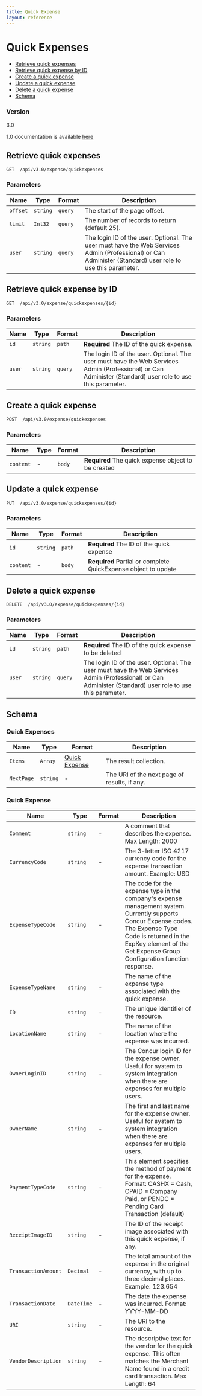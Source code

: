 ```yaml
---
title: Quick Expense 
layout: reference
---
```



# Quick Expenses

* [Retrieve quick expenses](#get)
* [Retrieve quick expense by ID](#getID)
* [Create a quick expense](#post)
* [Update a quick expense](#put)
* [Delete a quick expense](#delete)
* [Schema](#schema)

### Version
3.0

1.0 documentation is available [here](/api-reference-deprecated/version-one/quick-expense/index.html)

## <a name="get"></a>Retrieve quick expenses

    GET  /api/v3.0/expense/quickexpenses

        
### Parameters

Name | Type | Format | Description
-----|------|--------|------------			
`offset`	|	`string`	|	`query`	|	The start of the page offset.
`limit`	|	`Int32`	|	`query`	|	The number of records to return (default 25).
`user`	|	`string`	|	`query`	|	The login ID of the user. Optional. The user must have the Web Services Admin (Professional) or Can Administer (Standard) user role to use this parameter.



## <a name="getID"></a>Retrieve quick expense by ID

    GET  /api/v3.0/expense/quickexpenses/{id}


### Parameters

Name | Type | Format | Description
-----|------|--------|------------
`id`	|	`string`	|	`path`	|	**Required** The ID of the quick expense.
`user`	|	`string`	|	`query`	|	The login ID of the user. Optional. The user must have the Web Services Admin (Professional) or Can Administer (Standard) user role to use this parameter.


## <a name="post"></a>Create a quick expense

    POST  /api/v3.0/expense/quickexpenses


### Parameters

Name | Type | Format | Description
-----|------|--------|------------
`content`	|	-	|	`body`	|	**Required** The quick expense object to be created


## <a name="put"></a>Update a quick expense

    PUT  /api/v3.0/expense/quickexpenses/{id}


### Parameters

Name | Type | Format | Description
-----|------|--------|------------
`id`	|	`string`	|	`path`	|	**Required** The ID of the quick expense
`content`	|	-	|	`body`	|	**Required** Partial or complete QuickExpense object to update


## <a name="delete"></a>Delete a quick expense

    DELETE  /api/v3.0/expense/quickexpenses/{id}


### Parameters

Name | Type | Format | Description
-----|------|--------|------------
`id`	|	`string`	|	`path`	|	**Required** The ID of the quick expense to be deleted
`user`	|	`string`	|	`query`	|	The login ID of the user. Optional. The user must have the Web Services Admin (Professional) or Can Administer (Standard) user role to use this parameter.



## <a name="schema"></a>Schema


### Quick Expenses

Name | Type | Format | Description
-----|------|--------|------------
`Items`	|	`Array`	|	[Quick Expense](#quickexpense)	|	The result collection.
`NextPage`	|	`string`	|	-	|	The URI of the next page of results, if any.


### <a name="quickexpense"></a>Quick Expense

Name | Type | Format | Description
-----|------|--------|------------
`Comment`	|	`string`	|	-	|	A comment that describes the expense. Max Length: 2000
`CurrencyCode`	|	`string`	|	-	|	The 3-letter ISO 4217 currency code for the expense transaction amount. Example: USD
`ExpenseTypeCode`	|	`string`	|	-	|	The code for the expense type in the company's expense management system. Currently supports Concur Expense codes. The Expense Type Code is returned in the ExpKey element of the Get Expense Group Configuration function response.
`ExpenseTypeName`	|	`string`	|	-	|	The name of the expense type associated with the quick expense.
`ID`	|	`string`	|	-	|	The unique identifier of the resource.
`LocationName`	|	`string`	|	-	|	The name of the location where the expense was incurred.
`OwnerLoginID`	|	`string`	|	-	|	The Concur login ID for the expense owner. Useful for system to system integration when there are expenses for multiple users.
`OwnerName`	|	`string`	|	-	|	The first and last name for the expense owner. Useful for system to system integration when there are expenses for multiple users.
`PaymentTypeCode`	|	`string`	|	-	|	This element specifies the method of payment for the expense. Format: CASHX = Cash, CPAID = Company Paid, or PENDC = Pending Card Transaction (default)
`ReceiptImageID`	|	`string`	|	-	|	The ID of the receipt image associated with this quick expense, if any.
`TransactionAmount`	|	`Decimal`	|	-	|	The total amount of the expense in the original currency, with up to three decimal places. Example: 123.654
`TransactionDate`	|	`DateTime`	|	-	|	The date the expense was incurred. Format: YYYY-MM-DD
`URI`	|	`string`	|	-	|	The URI to the resource.
`VendorDescription`	|	`string`	|	-	|	The descriptive text for the vendor for the quick expense. This often matches the Merchant Name found in a credit card transaction. Max Length: 64
